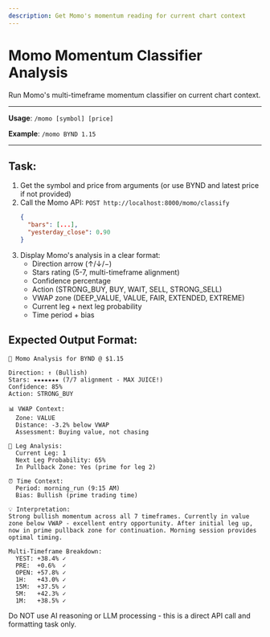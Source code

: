 ```yaml
---
description: Get Momo's momentum reading for current chart context
---
```


# Momo Momentum Classifier Analysis

Run Momo's multi-timeframe momentum classifier on current chart context.

---

**Usage**: `/momo [symbol] [price]`

**Example**: `/momo BYND 1.15`

---

## Task:

1. Get the symbol and price from arguments (or use BYND and latest price if not provided)
2. Call the Momo API: `POST http://localhost:8000/momo/classify`
   ```json
   {
     "bars": [...],
     "yesterday_close": 0.90
   }
   ```
3. Display Momo's analysis in a clear format:
   - Direction arrow (↑/↓/−)
   - Stars rating (5-7, multi-timeframe alignment)
   - Confidence percentage
   - Action (STRONG_BUY, BUY, WAIT, SELL, STRONG_SELL)
   - VWAP zone (DEEP_VALUE, VALUE, FAIR, EXTENDED, EXTREME)
   - Current leg + next leg probability
   - Time period + bias

## Expected Output Format:

```
🚀 Momo Analysis for BYND @ $1.15

Direction: ↑ (Bullish)
Stars: ★★★★★★★ (7/7 alignment - MAX JUICE!)
Confidence: 85%
Action: STRONG_BUY

📊 VWAP Context:
  Zone: VALUE
  Distance: -3.2% below VWAP
  Assessment: Buying value, not chasing

🌊 Leg Analysis:
  Current Leg: 1
  Next Leg Probability: 65%
  In Pullback Zone: Yes (prime for leg 2)

⏰ Time Context:
  Period: morning_run (9:15 AM)
  Bias: Bullish (prime trading time)

💡 Interpretation:
Strong bullish momentum across all 7 timeframes. Currently in value zone below VWAP - excellent entry opportunity. After initial leg up, now in prime pullback zone for continuation. Morning session provides optimal timing.

Multi-Timeframe Breakdown:
  YEST: +38.4% ✓
  PRE:  +0.6%  ✓
  OPEN: +57.8% ✓
  1H:   +43.0% ✓
  15M:  +37.5% ✓
  5M:   +42.3% ✓
  1M:   +38.5% ✓
```

Do NOT use AI reasoning or LLM processing - this is a direct API call and formatting task only.
